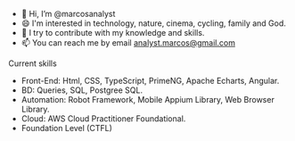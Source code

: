 - 👋 Hi, I’m @marcosanalyst
- 😄 I'm interested in technology, nature, cinema, cycling, family and God.
- 💞️ I try to contribute with my knowledge and skills.
- 📫 You can reach me by email analyst.marcos@gmail.com


Current skills
- Front-End: Html, CSS, TypeScript, PrimeNG, Apache Echarts, Angular.
- BD: Queries, SQL, Postgree SQL.
- Automation: Robot Framework, Mobile Appium Library, Web Browser Library.
- Cloud: AWS Cloud Practitioner Foundational.
- Foundation Level (CTFL)



<!---
marcosanalyst/marcosanalyst is a ✨ special ✨ repository because its `README.md` (this file) appears on your GitHub profile.
You can click the Preview link to take a look at your changes.
--->
